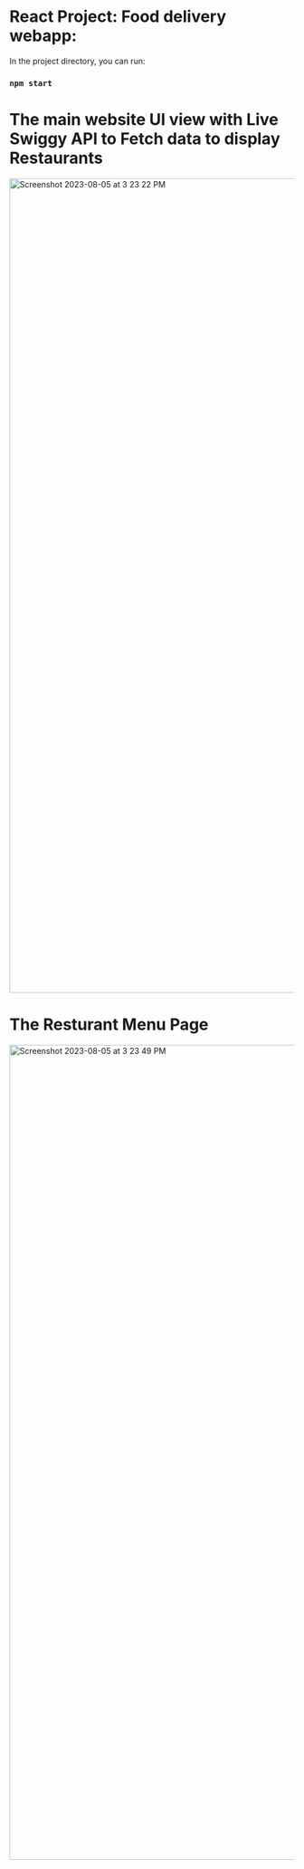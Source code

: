 # React Project: Food delivery webapp:

In the project directory, you can run:

### `npm start`

# The main website UI view with Live Swiggy API to Fetch data to display Restaurants
<img width="1439" alt="Screenshot 2023-08-05 at 3 23 22 PM" src="https://github.com/ankittkamal/Food-Explorer/assets/119441544/ad373260-cb02-4936-98a3-3239026461a5">

# The Resturant Menu Page
<img width="1440" alt="Screenshot 2023-08-05 at 3 23 49 PM" src="https://github.com/ankittkamal/Food-Explorer/assets/119441544/b1eea9e1-3915-45be-be56-862eb9c7c5cd">
